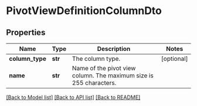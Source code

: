 # PivotViewDefinitionColumnDto

## Properties
Name | Type | Description | Notes
------------ | ------------- | ------------- | -------------
**column_type** | **str** | The column type. | [optional] 
**name** | **str** | Name of the pivot view column. The maximum size is 255 characters. | 

[[Back to Model list]](../README.md#documentation-for-models) [[Back to API list]](../README.md#documentation-for-api-endpoints) [[Back to README]](../README.md)


